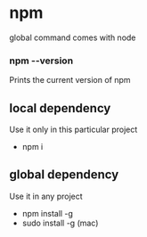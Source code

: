 # npm

global command comes with node

### npm --version
Prints the current version of npm

## local dependency
Use it only in this particular project
* npm i <packageName>

## global dependency 
Use it in any project
* npm install -g <packageName>
* sudo install -g <packageName> (mac)